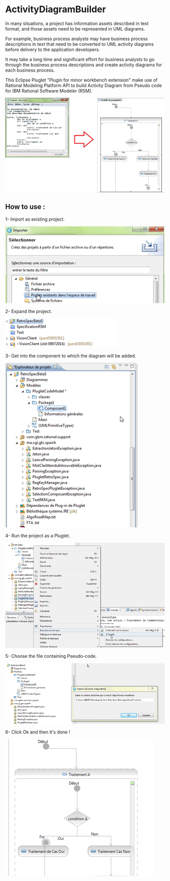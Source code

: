 # ActivityDiagramBuilder

In many situations, a project has information assets described in text format, and those assets need to be represented in UML diagrams.

For example, business process analysts may have business process descriptions in text that need to be converted to UML activity diagrams before delivery to the application developers.

It may take a long time and significant effort for business analysts to go through the business process descriptions and create activity diagrams for each business process.

This Eclipse Pluglet "Plugin for minor workbench extension" make use of Rational Modeling Platform API to build Activity Diagram from Pseudo code for IBM Rational Software Modeler (RSM).

![Pseudo code to Activity diagram](/img/adb1.png?raw=true "Optional Title")

## How to use :

1- Import as existing project.

![Pseudo code to Activity diagram](/img/adb2.png?raw=true "Optional Title")

2- Expand the project.

![Pseudo code to Activity diagram](/img/adb3.png?raw=true "Optional Title")

3- Get into the component to which the diagram will be added. 

![Pseudo code to Activity diagram](/img/adb4.png?raw=true "Optional Title")

4- Run the project as a Pluglet.

![Pseudo code to Activity diagram](/img/adb6.png?raw=true "Optional Title")

5- Choose the file containing Pseudo-code.

![Pseudo code to Activity diagram](/img/adb7.png?raw=true "Optional Title")

6- Click Ok and then it's done !

![Pseudo code to Activity diagram](/img/adb8.png?raw=true "Optional Title")


